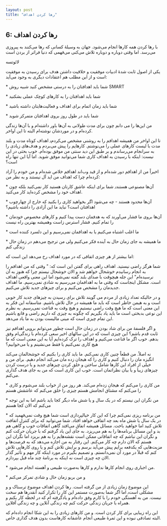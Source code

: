 ```yaml
---
layout: post
title: "رها کردن اهداف"
---
```

6: رها کردن اهداف
-----------------

با رها کردن همه کارها انجام می‌شود. جهان به وسیلهٔ کسانی که رها می‌کنند
به پیروزی می‌رسد. اما وقتی دوباره و دوباره تلاش می‌کنی می‌فهمی که دنیا
فراتر از بردن است

لائوتسه

یکی از اصول ثابت شدهٔ ادبیات موفقیت و خلاقیت داشتن هدف برای رسیدن به
موفقیت است و از این مطلب هم اعتقادات دیگری به وجود می‌آید:

\* شما باید اهدافتان را به درستی مشخص کنید شبیه روش SMART

\* شما باید اهدافتان را به کارهای کوچک عملی بشکنید

\* شما باید زمان اتمام برای اهداف و فعالیت‌هایتان داشته باشید

\* شما باید در طول روز بروی اهدافتان متمرکز شوید

من این‌ها را می دانم چون برای مدت طولانی به آن‌ها باور داشته‌ام و با
آن‌ها زندگی کرده‌ام و در موردشان نوشته‌ام البته تا این اواخر.

تا این اواخر من همیشه اهدافم را به روشنی مشخص می‌کردم٫ اهداف کوتاه مدت و
بلند مدت با لیست کارهای عملی را می‌نوشتم. کارهایم را پیش می‌بردم و
هدف‌های زیادی را به سرانجام می‌رساندم و بر طبق این دید سنتی من موفق
بوده‌ام. خوب بحثی در این نیست: اینکه با رسیدن به اهداف کاری شما
می‌توانید موفق شوید. اما آیا این تنها راه است؟

اخیراً من از اهدافم دور شده‌ام و از قید وب‌اند اهدافم خلاص شده‌ام و من
خودم را آزاد کرده‌ام چرا که اهداف من اید آل نیستند و به نظر من:

\* آن‌ها مصنوعی هستند٫ شما برای اینکه عاشق کارتان هستید کار نمی‌کنید
بلکه چون اهداف خود را مشخص کرده‌اید کار می‌کنید.

\* آن‌ها محدود هستند - چه می‌شود اگر بخواهید کاری را بکنید که خارج از
چهارچوب اهدافتان است؟ نباید ما این آزادی را داشته باشیم؟

\* آن‌ها بروی ما فشار می‌آورند که به هدفمان دست پیدا کنیم و کارهای مخصوص
خودمان را تمام کنیم. فشار استرس زاست وهمیشه بهترین راه نیست

\* ما اغلب اشتباه می‌کنیم یا به اهدافمان نمی‌رسیم و این دلسرد کننده است

\* ما همیشه به جای زمان حال به آینده فکر می‌کنیم ولی من ترجیح می‌دهم در
زمان حال زندگی کنم

اما بیشتر از هر چیزی اتفاقی که در مورد اهداف رخ می‌دهد این است که:

شما هرگز راضی نیستید. اهداف راهی برای گفتن این است که: " وقتی که من
اهدافم را به انجام رسانیدم خوشحال خواهم شد و الان خوشحال نیستم چرا که
هنوز به آن نرسیده‌ام" این جله هیچوقت با صدای بلند گفته نمی‌شود اما این
معنی واقعی اهداف است. مشکل اینجاست که وقتی ما به اهدافمان می‌رسیم به
شادی نمی‌رسیم. ما اهداف جدیدمان را مشخص می‌کنیم و برای چیزهای جدید تلاش
می‌کنیم.

و در حالیکه تعداد زیادی از مردم می گویند تلاش برای رسیدن به چیزهای جدید
کار خوبی است و به هیمن خاطر است که باید ما همیشه در حال تلاش باشیم.
متاسفانه این فکر به این معنی است که ما هیچ وقت راضی نیستیم و هیچ وقت به
قناعت نمی‌رسیم. به نظرم این نوعی بدبختی است ما باید یاد بگیریم که چگونه
به چیزی که داریم راضی و قانع باشیم این تمام چیزی است که مینی مالیست بودن
به ما یاد می‌دهد.

و اگر فلسفهٔ من برای شاد بودن در زمان حال است چطور می‌توانم بروپی اهدافم
نیز ثابت قدم باشم؟ این چیزی است که در این سالهای اخیر سعی کرده‌ام با
زندگی‌ام وفق بدهم. خوب اگر ما قناعت می‌کنیم و اهداف را ترک کرده‌ایم آیا
به این معنی است که ما هیچ کاری نمی‌کنیم یا فقط می‌نشینم و یا می‌خوابیم؟

نه اصلاً. من قطعاً چنین کاری نمی‌کنم. ما باید کاری را بکنیم که خوشحالمان
می‌کند انگیزه مان را دنبال کنیم و کاری را که هیجان زده مان می‌کند انجام
دهیم. برای من و خیلی از افراد این کارها شامل ساختن و خلق کردن چیزهای
جدید و یا درست کردن چیزهای زیبا و یا بیان نظراتمان است. خوب این کاری است
که من به جای هدف گذاری می‌کنم.

\* من کاری را می‌کنم که هیجان زده‌ام می‌کند. هر روز من از خواب بلند
می‌شوم و کاری را می‌کنم که مشتاق انجامش هستم چیزی را خلق می‌کنم که عاشقش
هستم

\* من نگران این نیستم که در یک سال و یا شش ماه دیگر کجا باید باشم اما به
این توجه می‌کنم که الان کجا هستم

\* من برنامه ریزی نمی‌کنم چرا که این کار خیالپردازی است شما هیچ وقت
نمی‌فهمید که در یک سال یا شش ماه بعد چه اتفاقی خواهد افتاد. شما
می‌توانید که برای کنترل اتفاقت تلاش کنید اما خواهید باخت. مسائل همیشه
اتفاق می‌افتد گاهی اتفاقات خوب و گاهی هم بد و این مسائل برنامه‌ها را به
هم می‌ریزد. به جای این یاد گرفتم که با جریان حرکت کنم و نگران این نباشم
که چه اتفاقاتی ممکن است نقشه‌هایم را به هم بریزد اما نگران این هستم که
الان دارم چه کار می‌کنم. این رفتار به من اجازه می‌دهد که به فرصت‌ها و
مزیت‌هایی که یکدفعه برایم پیش می‌آید برسم و برایش تلاش کنم و یا روی
کارهایی تلاش کنم که قبلاً در مورد آن نمی‌دانستم. و تصمیم بگیرم در مورد
اینکه کار مهم و تأثیر گذار الان چه چیزی است نه اینکه به برنامهٔ چند ماه
قبل بپردازم.

\* من اجباری روی انجام کارها ندارم و کارها به‌صورت طبیعی و آهسته انجام
می‌شود.

\* و من بریو زمان حال و شادی تمرکز می‌کنم

این موضوع زمان زیادی از من گرفته است. رها کردن اهداف موضوع ترسناک و و
مشکلی است٫ اما اگر شما به‌صورت مستمر این کار را تکرار کنید آنقدرها هم
سخت نیست. من به آهستگی خودم را با کارم وفق داده‌ام و یادگرفته ام که در
لحظه کار بکنم و همراه با جریان زندگی حرکت کنم چه زندگی آنلاین و چه زندگی
آفلاین.

این راه زیبایی برای کار کردن است. و من کارهای زیادی را به این شکا انجام
داده‌ام که البته تصادفی نبوده و این ثمرهٔ طبیعی انجام عاشقانه کارهاست
بدون هدف گذاری خاص.
